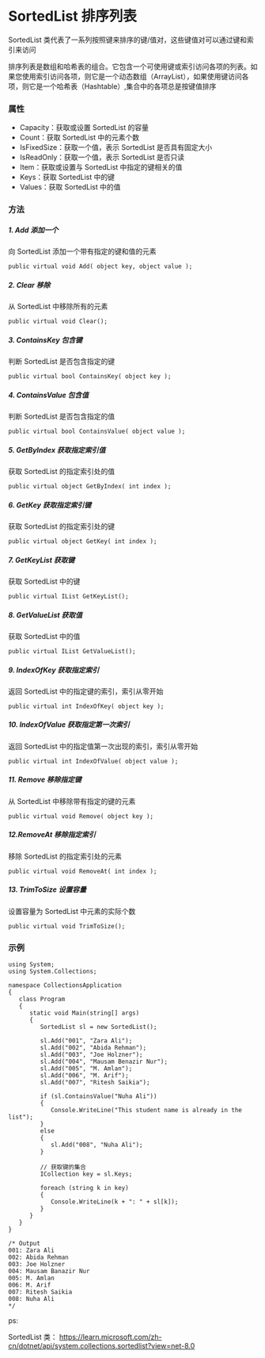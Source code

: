 # SortedList 排序列表

SortedList 类代表了一系列按照键来排序的键/值对，这些键值对可以通过键和索引来访问

排序列表是数组和哈希表的组合。它包含一个可使用键或索引访问各项的列表。如果您使用索引访问各项，则它是一个动态数组（ArrayList），如果使用键访问各项，则它是一个哈希表（Hashtable）,集合中的各项总是按键值排序

### 属性

+ Capacity：获取或设置 SortedList 的容量
+ Count：获取 SortedList 中的元素个数
+ IsFixedSize：获取一个值，表示 SortedList 是否具有固定大小
+ IsReadOnly：获取一个值，表示 SortedList 是否只读
+ Item：获取或设置与 SortedList 中指定的键相关的值
+ Keys：获取 SortedList 中的键
+ Values：获取 SortedList 中的值

### 方法

##### 1. Add 添加一个

向 SortedList 添加一个带有指定的键和值的元素

```
public virtual void Add( object key, object value );
```

##### 2. Clear 移除

从 SortedList 中移除所有的元素

```
public virtual void Clear();
```

##### 3. ContainsKey 包含键

判断 SortedList 是否包含指定的键

```
public virtual bool ContainsKey( object key );
```

##### 4. ContainsValue 包含值

判断 SortedList 是否包含指定的值

```
public virtual bool ContainsValue( object value );
```

##### 5. GetByIndex 获取指定索引值

获取 SortedList 的指定索引处的值

```
public virtual object GetByIndex( int index );
```

##### 6. GetKey 获取指定索引键

获取 SortedList 的指定索引处的键

```
public virtual object GetKey( int index );
```

##### 7. GetKeyList 获取键

获取 SortedList 中的键

```
public virtual IList GetKeyList();
```

##### 8. GetValueList 获取值

获取 SortedList 中的值

```
public virtual IList GetValueList();
```

##### 9. IndexOfKey 获取指定索引
	
返回 SortedList 中的指定键的索引，索引从零开始

```
public virtual int IndexOfKey( object key );
```

##### 10. IndexOfValue 获取指定第一次索引
	
返回 SortedList 中的指定值第一次出现的索引，索引从零开始

```
public virtual int IndexOfValue( object value );
```

##### 11. Remove 移除指定键

从 SortedList 中移除带有指定的键的元素

```
public virtual void Remove( object key );
```

##### 12.RemoveAt  移除指定索引

移除 SortedList 的指定索引处的元素

```
public virtual void RemoveAt( int index );
```

##### 13. TrimToSize 设置容量

设置容量为 SortedList 中元素的实际个数

```
public virtual void TrimToSize();
```

### 示例

```
using System;
using System.Collections;

namespace CollectionsApplication
{
   class Program
   {
      static void Main(string[] args)
      {
         SortedList sl = new SortedList();

         sl.Add("001", "Zara Ali");
         sl.Add("002", "Abida Rehman");
         sl.Add("003", "Joe Holzner");
         sl.Add("004", "Mausam Benazir Nur");
         sl.Add("005", "M. Amlan");
         sl.Add("006", "M. Arif");
         sl.Add("007", "Ritesh Saikia");

         if (sl.ContainsValue("Nuha Ali"))
         {
            Console.WriteLine("This student name is already in the list");
         }
         else
         {
            sl.Add("008", "Nuha Ali");
         }

         // 获取键的集合 
         ICollection key = sl.Keys;

         foreach (string k in key)
         {
            Console.WriteLine(k + ": " + sl[k]);
         }
      }
   }
}

/* Output
001: Zara Ali
002: Abida Rehman
003: Joe Holzner
004: Mausam Banazir Nur
005: M. Amlan 
006: M. Arif
007: Ritesh Saikia
008: Nuha Ali
*/
```

ps: 

SortedList 类： https://learn.microsoft.com/zh-cn/dotnet/api/system.collections.sortedlist?view=net-8.0
